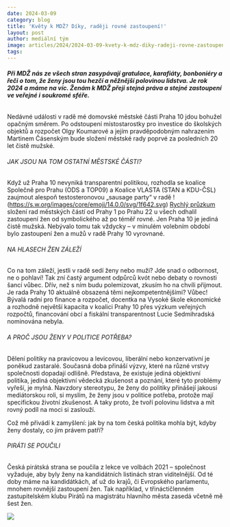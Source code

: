 ```yaml
---
date: 2024-03-09
category: blog
title: 'Květy k MDŽ? Díky, raději rovné zastoupení!'
layout: post
author: mediální tým
image: articles/2024/2024-03-09-kvety-k-mdz-diky-radeji-rovne-zastoupeni.jpg
tags:
---
```


###### **Při MDŽ nás ze všech stran zasypávají gratulace, karafiáty, bonboniéry a řeči o tom, že ženy jsou tou hezčí a něžnější polovinou lidstva. Je rok 2024 a máme na víc. Ženám k MDŽ přeji stejná práva a stejné zastoupení ve veřejné i soukromé sféře.**

Nedávné události v radě mé domovské městské části Praha 10 jdou bohužel opačným směrem. Po odstoupení místostarostky pro investice do školských objektů a rozpočet Olgy Koumarové a jejím pravděpodobným nahrazením Martinem Čásenským bude složení městské rady poprvé za posledních 20 let čistě mužské.

###### JAK JSOU NA TOM OSTATNÍ MĚSTSKÉ ČÁSTI?

Když už Praha 10 nevyniká transparentní politikou, rozhodla se koalice Společně pro Prahu (ODS a TOP09) a Koalice VLASTA (STAN a KDU-ČSL) zaujmout alespoň testosteronovou „sausage party“ v radě  !(https://s.w.org/images/core/emoji/14.0.0/svg/1f642.svg)  [Rychlý průzkum](https://docs.google.com/spreadsheets/d/1sKNM8NqxCBSY6uhAo7XZMHqsP-OJWyqhtNk2GNraqDU/edit?usp=sharing)  složení rad městských částí od Prahy 1 po Prahu 22 u všech odhalil zastoupení žen od symbolického až po téměř rovné. Jen Praha 10 je jediná čistě mužská. Nebývalo tomu tak vždycky – v minulém volebním období bylo zastoupení žen a mužů v radě Prahy 10 vyrovnané.

###### NA HLASECH ŽEN ZÁLEŽÍ

Co na tom záleží, jestli v radě sedí ženy nebo muži? Jde snad o odbornost, ne o pohlaví! Tak zní častý argument odpůrců kvót nebo debaty o rovnosti šancí vůbec. Dřív, než s ním budu polemizovat, zkusím ho na chvíli přijmout. Je rada Prahy 10 aktuálně obsazená těmi nejkompetentnějšími? Vůbec! Bývalá radní pro finance a rozpočet, docentka na Vysoké škole ekonomické a rozhodně největší kapacita v koalici Prahy 10 přes výzkum veřejných rozpočtů, financování obcí a fiskální transparentnost Lucie Sedmihradská nominována nebyla.

###### A PROČ JSOU ŽENY V POLITICE POTŘEBA?

Dělení politiky na pravicovou a levicovou, liberální nebo konzervativní je poněkud zastaralé. Současná doba přináší výzvy, které na různé vrstvy společnosti dopadají odlišně. Představa, že existuje jediná objektivní politika, jediná objektivní vědecká zkušenost a poznání, které tyto problémy vyřeší, je mylná. Navzdory stereotypu, že ženy do politiky přinášejí jakousi mediátorskou roli, si myslím, že ženy jsou v politice potřeba, protože mají specifickou životní zkušenost. A taky proto, že tvoří polovinu lidstva a mít rovný podíl na moci si zaslouží.

Což mě přivádí k zamyšlení: jak by na tom česká politika mohla být, kdyby ženy dostaly, co jim právem patří?

###### PIRÁTI SE POUČILI

Česká pirátská strana se poučila z lekce ve volbách 2021 – společnost vyžaduje, aby byly ženy na kandidátních listinách stran viditelnější. Od té doby máme na kandidátkách, ať už do krajů, či Evropského parlamentu, mnohem rovnější zastoupení žen. Tak například, v třináctičlenném zastupitelském klubu Pirátů na magistrátu hlavního města zasedá včetně mě šest žen.

![](https://pirati10.cz/wp-content/uploads/2024/03/Xparek10-300x158.jpg)
